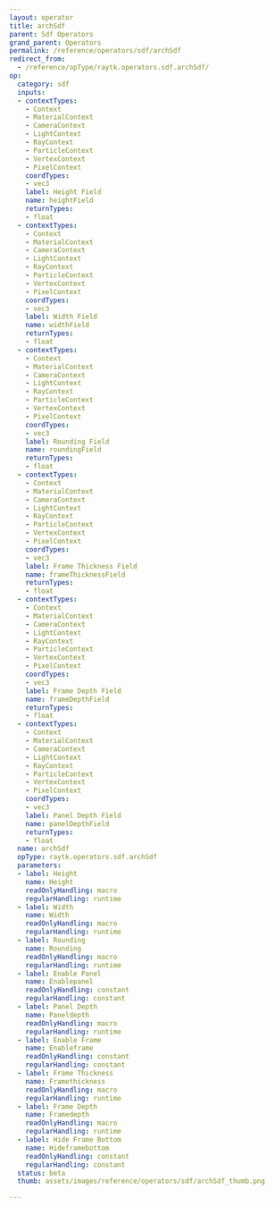 ```yaml
---
layout: operator
title: archSdf
parent: Sdf Operators
grand_parent: Operators
permalink: /reference/operators/sdf/archSdf
redirect_from:
  - /reference/opType/raytk.operators.sdf.archSdf/
op:
  category: sdf
  inputs:
  - contextTypes:
    - Context
    - MaterialContext
    - CameraContext
    - LightContext
    - RayContext
    - ParticleContext
    - VertexContext
    - PixelContext
    coordTypes:
    - vec3
    label: Height Field
    name: heightField
    returnTypes:
    - float
  - contextTypes:
    - Context
    - MaterialContext
    - CameraContext
    - LightContext
    - RayContext
    - ParticleContext
    - VertexContext
    - PixelContext
    coordTypes:
    - vec3
    label: Width Field
    name: widthField
    returnTypes:
    - float
  - contextTypes:
    - Context
    - MaterialContext
    - CameraContext
    - LightContext
    - RayContext
    - ParticleContext
    - VertexContext
    - PixelContext
    coordTypes:
    - vec3
    label: Rounding Field
    name: roundingField
    returnTypes:
    - float
  - contextTypes:
    - Context
    - MaterialContext
    - CameraContext
    - LightContext
    - RayContext
    - ParticleContext
    - VertexContext
    - PixelContext
    coordTypes:
    - vec3
    label: Frame Thickness Field
    name: frameThicknessField
    returnTypes:
    - float
  - contextTypes:
    - Context
    - MaterialContext
    - CameraContext
    - LightContext
    - RayContext
    - ParticleContext
    - VertexContext
    - PixelContext
    coordTypes:
    - vec3
    label: Frame Depth Field
    name: frameDepthField
    returnTypes:
    - float
  - contextTypes:
    - Context
    - MaterialContext
    - CameraContext
    - LightContext
    - RayContext
    - ParticleContext
    - VertexContext
    - PixelContext
    coordTypes:
    - vec3
    label: Panel Depth Field
    name: panelDepthField
    returnTypes:
    - float
  name: archSdf
  opType: raytk.operators.sdf.archSdf
  parameters:
  - label: Height
    name: Height
    readOnlyHandling: macro
    regularHandling: runtime
  - label: Width
    name: Width
    readOnlyHandling: macro
    regularHandling: runtime
  - label: Rounding
    name: Rounding
    readOnlyHandling: macro
    regularHandling: runtime
  - label: Enable Panel
    name: Enablepanel
    readOnlyHandling: constant
    regularHandling: constant
  - label: Panel Depth
    name: Paneldepth
    readOnlyHandling: macro
    regularHandling: runtime
  - label: Enable Frame
    name: Enableframe
    readOnlyHandling: constant
    regularHandling: constant
  - label: Frame Thickness
    name: Framethickness
    readOnlyHandling: macro
    regularHandling: runtime
  - label: Frame Depth
    name: Framedepth
    readOnlyHandling: macro
    regularHandling: runtime
  - label: Hide Frame Bottom
    name: Hideframebottom
    readOnlyHandling: constant
    regularHandling: constant
  status: beta
  thumb: assets/images/reference/operators/sdf/archSdf_thumb.png

---
```

